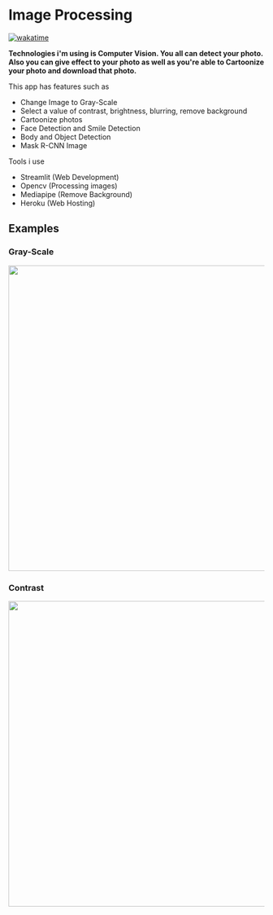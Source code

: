 # Image Processing

[![wakatime](https://wakatime.com/badge/user/a9d60328-874e-4664-8b60-f55e1b63defd/project/d69f2769-06cb-41e5-a13f-b16d74656f21.svg)](https://wakatime.com/badge/user/a9d60328-874e-4664-8b60-f55e1b63defd/project/d69f2769-06cb-41e5-a13f-b16d74656f21)

****Technologies i'm using is Computer Vision. You all can detect your photo. Also you can give effect to your photo as well as you're able to Cartoonize your photo and download that photo.****

This app has features such as

- Change Image to Gray-Scale
- Select a value of contrast, brightness, blurring, remove background
- Cartoonize photos
- Face Detection and Smile Detection
- Body and Object Detection
- Mask R-CNN Image

Tools i use

- Streamlit (Web Development)
- Opencv (Processing images)
- Mediapipe (Remove Background)
- Heroku (Web Hosting)

## Examples

### **Gray-Scale**
<img src='gray-scale.gif' alt='' width=600>

### **Contrast**
<img src='contrast.gif' alt='' width=600>
